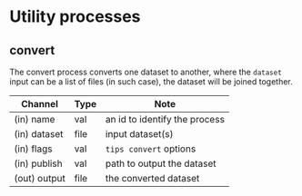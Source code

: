# Utility processes

## convert

The convert process converts one dataset to another, where the `dataset` input
can be a list of files (in such case), the dataset will be joined together.

| Channel      | Type | Note                          |
| ------------ | ---- | ----------------------------- |
| (in) name    | val  | an id to identify the process |
| (in) dataset | file | input dataset(s)              |
| (in) flags   | val  | `tips convert` options        |
| (in) publish | val  | path to output the dataset    |
| (out) output | file | the converted dataset         |
